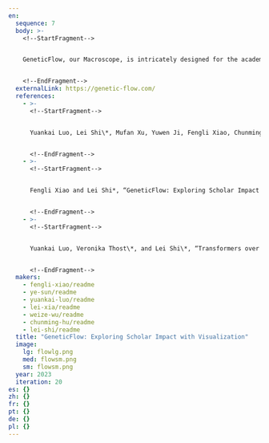 ```yaml
---
en:
  sequence: 7
  body: >-
    <!--StartFragment-->


    GeneticFlow, our Macroscope, is intricately designed for the academic user groups at large, e.g., researchers, educators, decision-makers, or even fresh students in universities and research institutions. The tool meets an important need of academic researchers on the in-depth analysis and interpretation of scholars' impact, streamlining tasks such as scientific career analysis, academic award selection, and tenure evaluation. For junior students, it also opens a door for visually understanding the career path and biography of prestigious scientists, e.g., Turing award winners and Nobel prize laureates. Now we focus on several areas inside the computer science discipline, including AI, database, graphics, visualization, etc., but we may extend the coverage to more disciplines in near future (e.g., physics, material). The GeneticFlow tool mainly utilizes the comprehensive dataset provided by Microsoft Academic Graph, which encompasses an almost full coverage of academic data including papers, authors, citations, and topics, till 2021.10. At its core, the GeneticFlow tool designed a self-citation graph to visualize the evolution of a scholar’s research innovations, as well as their external impact. Cutting edge algorithms, including advisor-advisee detection, extend-type citation classification, embedding-based topic generation, and graph neural networks are employed in our tool for both effective visualization and downstream inference tasks. More details can be found in our KDD 2023, VIS 2023, and NeuroIPS 2023 papers. The visualization design employs a time-dependent hierarchical graph representation, further augmented with appropriate color mapping, interactive trend charts, and a topical map view, providing multidimensional insights into temporal and thematic aspects of a scholar's research contribution and impact. Through extensive case studies and quantitative evaluations, we find that the GeneticFlow visualization can highlight the key success of top-ranked scholars. It also predicts high-level award recipients (e.g., ACM fellows), with significantly better performance than classical impact indicators such as h-index, i-10 index, and citation networks.


    <!--EndFragment-->
  externalLink: https://genetic-flow.com/
  references:
    - >-
      <!--StartFragment-->


      Yuankai Luo, Lei Shi\*, Mufan Xu, Yuwen Ji, Fengli Xiao, Chunming Hu, Zhiguang Shan\*,“Impact-Oriented Contextual Scholar Profiling using Self-Citation Graphs”, KDD, 2023.


      <!--EndFragment-->
    - >-
      <!--StartFragment-->


      Fengli Xiao and Lei Shi*, “GeneticFlow: Exploring Scholar Impact with Interactive Visualization ”, IEEE VIS (short paper), 2023.


      <!--EndFragment-->
    - >-
      <!--StartFragment-->


      Yuankai Luo, Veronika Thost\*, and Lei Shi\*, “Transformers over Directed Acyclic Graphs”, NeurIPS, 2023.


      <!--EndFragment-->
  makers:
    - fengli-xiao/readme
    - ye-sun/readme
    - yuankai-luo/readme
    - lei-xia/readme
    - weize-wu/readme
    - chunming-hu/readme
    - lei-shi/readme
  title: "GeneticFlow: Exploring Scholar Impact with Visualization"
  image:
    lg: flowlg.png
    med: flowsm.png
    sm: flowsm.png
  year: 2023
  iteration: 20
es: {}
zh: {}
fr: {}
pt: {}
de: {}
pl: {}
---
```

